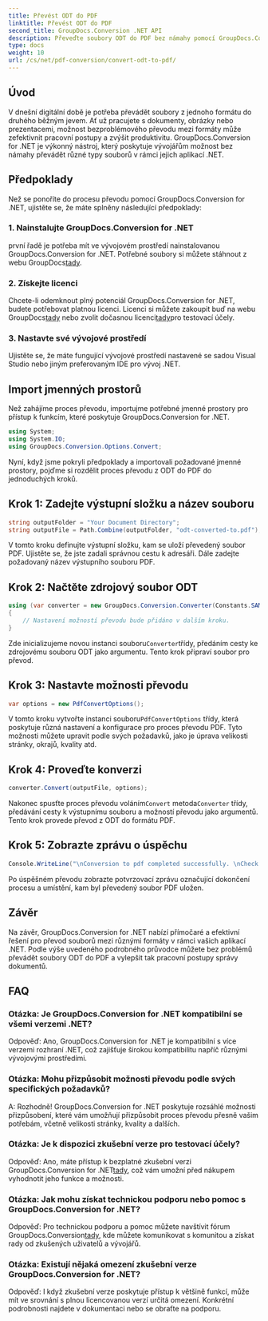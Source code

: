 ```yaml
---
title: Převést ODT do PDF
linktitle: Převést ODT do PDF
second_title: GroupDocs.Conversion .NET API
description: Převeďte soubory ODT do PDF bez námahy pomocí GroupDocs.Conversion for .NET. Jednoduše zjednodušte své pracovní postupy při správě dokumentů.
type: docs
weight: 10
url: /cs/net/pdf-conversion/convert-odt-to-pdf/
---
```

## Úvod
V dnešní digitální době je potřeba převádět soubory z jednoho formátu do druhého běžným jevem. Ať už pracujete s dokumenty, obrázky nebo prezentacemi, možnost bezproblémového převodu mezi formáty může zefektivnit pracovní postupy a zvýšit produktivitu. GroupDocs.Conversion for .NET je výkonný nástroj, který poskytuje vývojářům možnost bez námahy převádět různé typy souborů v rámci jejich aplikací .NET.
## Předpoklady
Než se ponoříte do procesu převodu pomocí GroupDocs.Conversion for .NET, ujistěte se, že máte splněny následující předpoklady:
### 1. Nainstalujte GroupDocs.Conversion for .NET
 první řadě je potřeba mít ve vývojovém prostředí nainstalovanou GroupDocs.Conversion for .NET. Potřebné soubory si můžete stáhnout z webu GroupDocs[tady](https://releases.groupdocs.com/conversion/net/).
### 2. Získejte licenci
 Chcete-li odemknout plný potenciál GroupDocs.Conversion for .NET, budete potřebovat platnou licenci. Licenci si můžete zakoupit buď na webu GroupDocs[tady](https://purchase.groupdocs.com/buy) nebo zvolit dočasnou licenci[tady](https://purchase.groupdocs.com/temporary-license/)pro testovací účely.
### 3. Nastavte své vývojové prostředí
Ujistěte se, že máte fungující vývojové prostředí nastavené se sadou Visual Studio nebo jiným preferovaným IDE pro vývoj .NET.

## Import jmenných prostorů
Než zahájíme proces převodu, importujme potřebné jmenné prostory pro přístup k funkcím, které poskytuje GroupDocs.Conversion for .NET.
```csharp
using System;
using System.IO;
using GroupDocs.Conversion.Options.Convert;
```

Nyní, když jsme pokryli předpoklady a importovali požadované jmenné prostory, pojďme si rozdělit proces převodu z ODT do PDF do jednoduchých kroků.
## Krok 1: Zadejte výstupní složku a název souboru
```csharp
string outputFolder = "Your Document Directory";
string outputFile = Path.Combine(outputFolder, "odt-converted-to.pdf");
```
V tomto kroku definujte výstupní složku, kam se uloží převedený soubor PDF. Ujistěte se, že jste zadali správnou cestu k adresáři. Dále zadejte požadovaný název výstupního souboru PDF.
## Krok 2: Načtěte zdrojový soubor ODT
```csharp
using (var converter = new GroupDocs.Conversion.Converter(Constants.SAMPLE_ODT))
{
    // Nastavení možností převodu bude přidáno v dalším kroku.
}
```
 Zde inicializujeme novou instanci souboru`Converter`třídy, předáním cesty ke zdrojovému souboru ODT jako argumentu. Tento krok připraví soubor pro převod.
## Krok 3: Nastavte možnosti převodu
```csharp
var options = new PdfConvertOptions();
```
 V tomto kroku vytvořte instanci souboru`PdfConvertOptions` třídy, která poskytuje různá nastavení a konfigurace pro proces převodu PDF. Tyto možnosti můžete upravit podle svých požadavků, jako je úprava velikosti stránky, okrajů, kvality atd.
## Krok 4: Proveďte konverzi
```csharp
converter.Convert(outputFile, options);
```
 Nakonec spusťte proces převodu voláním`Convert` metoda`Converter` třídy, předávání cesty k výstupnímu souboru a možností převodu jako argumentů. Tento krok provede převod z ODT do formátu PDF.
## Krok 5: Zobrazte zprávu o úspěchu
```csharp
Console.WriteLine("\nConversion to pdf completed successfully. \nCheck output in {0}", outputFolder);
```
Po úspěšném převodu zobrazte potvrzovací zprávu označující dokončení procesu a umístění, kam byl převedený soubor PDF uložen.

## Závěr
Na závěr, GroupDocs.Conversion for .NET nabízí přímočaré a efektivní řešení pro převod souborů mezi různými formáty v rámci vašich aplikací .NET. Podle výše uvedeného podrobného průvodce můžete bez problémů převádět soubory ODT do PDF a vylepšit tak pracovní postupy správy dokumentů.
## FAQ
### Otázka: Je GroupDocs.Conversion for .NET kompatibilní se všemi verzemi .NET?
Odpověď: Ano, GroupDocs.Conversion for .NET je kompatibilní s více verzemi rozhraní .NET, což zajišťuje širokou kompatibilitu napříč různými vývojovými prostředími.
### Otázka: Mohu přizpůsobit možnosti převodu podle svých specifických požadavků?
A: Rozhodně! GroupDocs.Conversion for .NET poskytuje rozsáhlé možnosti přizpůsobení, které vám umožňují přizpůsobit proces převodu přesně vašim potřebám, včetně velikosti stránky, kvality a dalších.
### Otázka: Je k dispozici zkušební verze pro testovací účely?
 Odpověď: Ano, máte přístup k bezplatné zkušební verzi GroupDocs.Conversion for .NET[tady](https://releases.groupdocs.com/), což vám umožní před nákupem vyhodnotit jeho funkce a možnosti.
### Otázka: Jak mohu získat technickou podporu nebo pomoc s GroupDocs.Conversion for .NET?
 Odpověď: Pro technickou podporu a pomoc můžete navštívit fórum GroupDocs.Conversion[tady](https://forum.groupdocs.com/c/conversion/11), kde můžete komunikovat s komunitou a získat rady od zkušených uživatelů a vývojářů.
### Otázka: Existují nějaká omezení zkušební verze GroupDocs.Conversion for .NET?
Odpověď: I když zkušební verze poskytuje přístup k většině funkcí, může mít ve srovnání s plnou licencovanou verzí určitá omezení. Konkrétní podrobnosti najdete v dokumentaci nebo se obraťte na podporu.